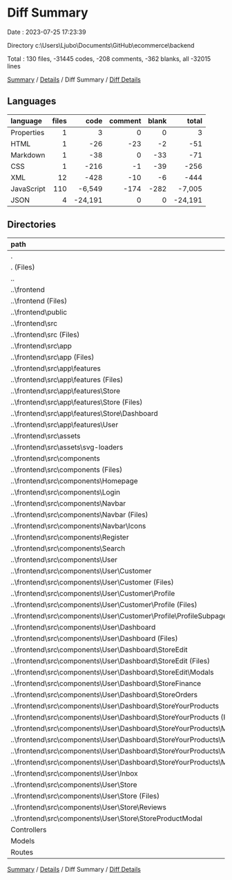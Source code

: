 # Diff Summary

Date : 2023-07-25 17:23:39

Directory c:\\Users\\Ljubo\\Documents\\GitHub\\ecommerce\\backend

Total : 130 files,  -31445 codes, -208 comments, -362 blanks, all -32015 lines

[Summary](results.md) / [Details](details.md) / Diff Summary / [Diff Details](diff-details.md)

## Languages
| language | files | code | comment | blank | total |
| :--- | ---: | ---: | ---: | ---: | ---: |
| Properties | 1 | 3 | 0 | 0 | 3 |
| HTML | 1 | -26 | -23 | -2 | -51 |
| Markdown | 1 | -38 | 0 | -33 | -71 |
| CSS | 1 | -216 | -1 | -39 | -256 |
| XML | 12 | -428 | -10 | -6 | -444 |
| JavaScript | 110 | -6,549 | -174 | -282 | -7,005 |
| JSON | 4 | -24,191 | 0 | 0 | -24,191 |

## Directories
| path | files | code | comment | blank | total |
| :--- | ---: | ---: | ---: | ---: | ---: |
| . | 130 | -31,445 | -208 | -362 | -32,015 |
| . (Files) | 4 | 7,144 | 1 | 12 | 7,157 |
| .. | 110 | -39,633 | -318 | -677 | -40,628 |
| ..\\frontend | 110 | -39,633 | -318 | -677 | -40,628 |
| ..\\frontend (Files) | 5 | -31,325 | -1 | -40 | -31,366 |
| ..\\frontend\\public | 1 | -26 | -23 | -2 | -51 |
| ..\\frontend\\src | 104 | -8,282 | -294 | -635 | -9,211 |
| ..\\frontend\\src (Files) | 3 | -388 | -3 | -55 | -446 |
| ..\\frontend\\src\\app | 33 | -660 | -3 | -166 | -829 |
| ..\\frontend\\src\\app (Files) | 1 | -69 | 0 | -1 | -70 |
| ..\\frontend\\src\\app\\features | 32 | -591 | -3 | -165 | -759 |
| ..\\frontend\\src\\app\\features (Files) | 6 | -109 | 0 | -27 | -136 |
| ..\\frontend\\src\\app\\features\\Store | 12 | -185 | 0 | -60 | -245 |
| ..\\frontend\\src\\app\\features\\Store (Files) | 11 | -170 | 0 | -55 | -225 |
| ..\\frontend\\src\\app\\features\\Store\\Dashboard | 1 | -15 | 0 | -5 | -20 |
| ..\\frontend\\src\\app\\features\\User | 14 | -297 | -3 | -78 | -378 |
| ..\\frontend\\src\\assets | 12 | -428 | -10 | -6 | -444 |
| ..\\frontend\\src\\assets\\svg-loaders | 12 | -428 | -10 | -6 | -444 |
| ..\\frontend\\src\\components | 56 | -6,806 | -278 | -408 | -7,492 |
| ..\\frontend\\src\\components (Files) | 1 | -52 | -26 | -5 | -83 |
| ..\\frontend\\src\\components\\Homepage | 11 | -784 | -25 | -50 | -859 |
| ..\\frontend\\src\\components\\Login | 2 | -172 | 0 | -18 | -190 |
| ..\\frontend\\src\\components\\Navbar | 2 | -373 | 0 | -15 | -388 |
| ..\\frontend\\src\\components\\Navbar (Files) | 1 | -211 | 0 | -6 | -217 |
| ..\\frontend\\src\\components\\Navbar\\Icons | 1 | -162 | 0 | -9 | -171 |
| ..\\frontend\\src\\components\\Register | 2 | -221 | 0 | -18 | -239 |
| ..\\frontend\\src\\components\\Search | 2 | -266 | -83 | -17 | -366 |
| ..\\frontend\\src\\components\\User | 36 | -4,938 | -144 | -285 | -5,367 |
| ..\\frontend\\src\\components\\User\\Customer | 6 | -974 | -21 | -48 | -1,043 |
| ..\\frontend\\src\\components\\User\\Customer (Files) | 1 | -216 | -21 | -15 | -252 |
| ..\\frontend\\src\\components\\User\\Customer\\Profile | 5 | -758 | 0 | -33 | -791 |
| ..\\frontend\\src\\components\\User\\Customer\\Profile (Files) | 1 | -131 | 0 | -2 | -133 |
| ..\\frontend\\src\\components\\User\\Customer\\Profile\\ProfileSubpages | 4 | -627 | 0 | -31 | -658 |
| ..\\frontend\\src\\components\\User\\Dashboard | 20 | -2,326 | -49 | -134 | -2,509 |
| ..\\frontend\\src\\components\\User\\Dashboard (Files) | 3 | -311 | 0 | -15 | -326 |
| ..\\frontend\\src\\components\\User\\Dashboard\\StoreEdit | 5 | -437 | -21 | -33 | -491 |
| ..\\frontend\\src\\components\\User\\Dashboard\\StoreEdit (Files) | 3 | -347 | -21 | -24 | -392 |
| ..\\frontend\\src\\components\\User\\Dashboard\\StoreEdit\\Modals | 2 | -90 | 0 | -9 | -99 |
| ..\\frontend\\src\\components\\User\\Dashboard\\StoreFinance | 3 | -221 | -1 | -18 | -240 |
| ..\\frontend\\src\\components\\User\\Dashboard\\StoreOrders | 2 | -363 | -5 | -18 | -386 |
| ..\\frontend\\src\\components\\User\\Dashboard\\StoreYourProducts | 7 | -994 | -22 | -50 | -1,066 |
| ..\\frontend\\src\\components\\User\\Dashboard\\StoreYourProducts (Files) | 1 | -179 | -12 | -10 | -201 |
| ..\\frontend\\src\\components\\User\\Dashboard\\StoreYourProducts\\Modals | 6 | -815 | -10 | -40 | -865 |
| ..\\frontend\\src\\components\\User\\Dashboard\\StoreYourProducts\\Modals\\AddCollectionModal | 2 | -223 | -1 | -10 | -234 |
| ..\\frontend\\src\\components\\User\\Dashboard\\StoreYourProducts\\Modals\\AddProductModal | 2 | -281 | -4 | -14 | -299 |
| ..\\frontend\\src\\components\\User\\Dashboard\\StoreYourProducts\\Modals\\EditProductModal | 2 | -311 | -5 | -16 | -332 |
| ..\\frontend\\src\\components\\User\\Inbox | 3 | -480 | -12 | -33 | -525 |
| ..\\frontend\\src\\components\\User\\Store | 7 | -1,158 | -62 | -70 | -1,290 |
| ..\\frontend\\src\\components\\User\\Store (Files) | 3 | -300 | -54 | -28 | -382 |
| ..\\frontend\\src\\components\\User\\Store\\Reviews | 2 | -311 | -4 | -24 | -339 |
| ..\\frontend\\src\\components\\User\\Store\\StoreProductModal | 2 | -547 | -4 | -18 | -569 |
| Controllers | 4 | 795 | 106 | 225 | 1,126 |
| Models | 8 | 114 | 0 | 34 | 148 |
| Routes | 4 | 135 | 3 | 44 | 182 |

[Summary](results.md) / [Details](details.md) / Diff Summary / [Diff Details](diff-details.md)
